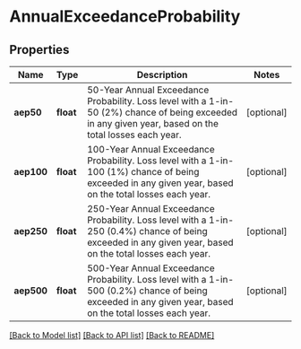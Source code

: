 # AnnualExceedanceProbability

## Properties
Name | Type | Description | Notes
------------ | ------------- | ------------- | -------------
**aep50** | **float** | 50-Year Annual Exceedance Probability. Loss level with a 1-in-50 (2%) chance of being exceeded in any given year, based on the total losses each year. | [optional] 
**aep100** | **float** | 100-Year Annual Exceedance Probability. Loss level with a 1-in-100 (1%) chance of being exceeded in any given year, based on the total losses each year. | [optional] 
**aep250** | **float** | 250-Year Annual Exceedance Probability. Loss level with a 1-in-250 (0.4%) chance of being exceeded in any given year, based on the total losses each year. | [optional] 
**aep500** | **float** | 500-Year Annual Exceedance Probability. Loss level with a 1-in-500 (0.2%) chance of being exceeded in any given year, based on the total losses each year. | [optional] 

[[Back to Model list]](../../README.md#documentation-for-models) [[Back to API list]](../../README.md#documentation-for-api-endpoints) [[Back to README]](../../README.md)

